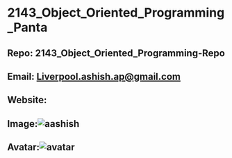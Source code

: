 # 2143_Object_Oriented_Programming_Panta
## Repo:  2143_Object_Oriented_Programming-Repo
## Email: Liverpool.ashish.ap@gmail.com
## Website: 
## Image:![aashish](https://user-images.githubusercontent.com/112501963/191314191-e1b6a568-f3bd-48c3-af32-18d648425d8a.jpg)
## Avatar:![avatar](https://user-images.githubusercontent.com/112501963/214433440-aac25a28-b12d-491f-8a69-9c2a0eeca807.jpg)

